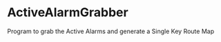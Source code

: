 ActiveAlarmGrabber
==================

Program to grab the Active Alarms and generate a Single Key Route Map
